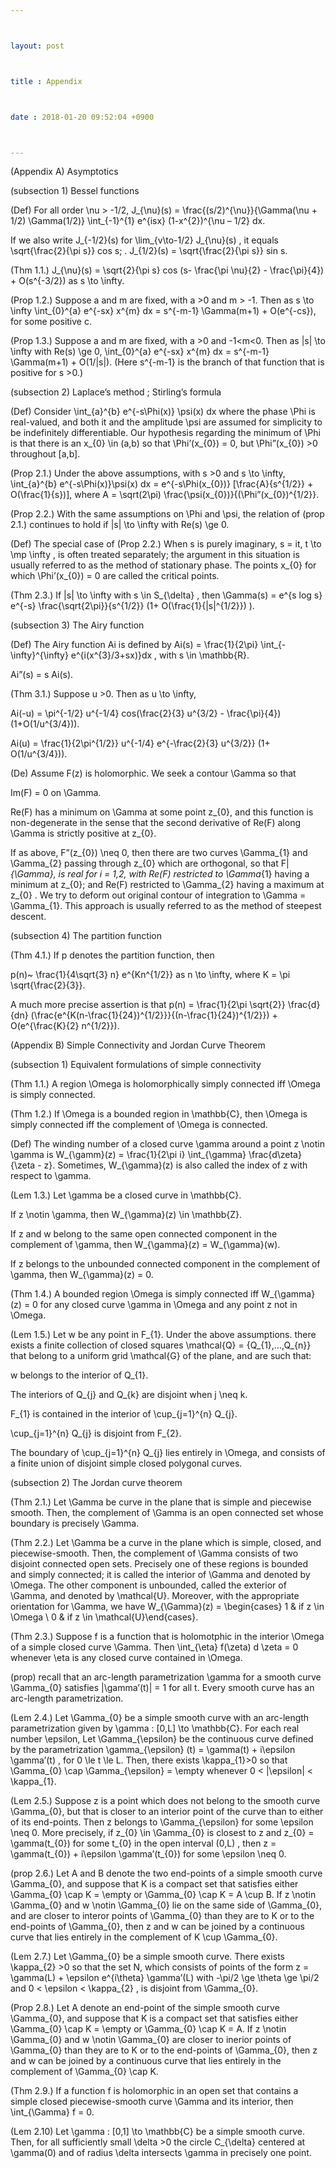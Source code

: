 ```yaml
---



layout: post



title : Appendix



date : 2018-01-20 09:52:04 +0900



---
```


(Appendix A) Asymptotics

(subsection 1) Bessel functions

(Def) For all order \nu > -1/2, J_{\nu}(s) = \frac{(s/2)^{\nu}}{\Gamma(\nu + 1/2) \Gamma(1/2)} \int_{-1}^{1} e^{isx} (1-x^{2})^{\nu – 1/2} dx.

If we also write J_{-1/2}(s) for \lim_{v\to-1/2} J_{\nu}(s) , it equals \sqrt{\frac{2}{\pi s}} cos s; . J_{1/2}(s) = \sqrt{\frac{2}{\pi s}} sin s.

(Thm 1.1.) J_{\nu}(s) = \sqrt{2}{\pi s} cos (s- \frac{\pi \nu}{2} - \frac{\pi}{4}) + O(s^{-3/2}) as s \to \infty.

(Prop 1.2.) Suppose a and m are fixed, with a >0 and m > -1. Then as s \to \infty \int_{0}^{a} e^{-sx} x^{m} dx = s^{-m-1} \Gamma(m+1) + O(e^{-cs}), for some positive c.

(Prop 1.3.) Suppose a and m are fixed, with a >0 and -1<m<0. Then as |s| \to \infty with Re(s) \ge 0, \int_{0}^{a} e^{-sx} x^{m} dx = s^{-m-1} \Gamma(m+1) + O(1/|s|). (Here s^{-m-1} is the branch of that function that is positive for s >0.)

(subsection 2) Laplace’s method ; Stirling’s formula

(Def) Consider \int_{a}^{b} e^{-s\Phi(x)} \psi(x) dx where the phase \Phi is real-valued, and both it and the amplitude \psi are assumed for simplicity to be indefinitely differentiable. Our hypothesis regarding the minimum of \Phi is that there is an x_{0} \in (a,b) so that \Phi’(x_{0}) = 0, but \Phi”(x_{0}) >0 throughout [a,b].

(Prop 2.1.) Under the above assumptions, with s >0 and s \to \infty, \int_{a}^{b} e^{-s\Phi(x)}\psi(x) dx = e^{-s\Phi(x_{0})} [\frac{A}{s^{1/2}} + O(\frac{1}{s})], where A = \sqrt(2\pi) \frac{\psi(x_{0})}{(\Phi”(x_{0})^{1/2}}.

(Prop 2.2.) With the same assumptions on \Phi and \psi, the relation of (prop 2.1.) continues to hold if |s| \to \infty with Re(s) \ge 0.

(Def) The special case of (Prop 2.2.) When s is purely imaginary, s = it, t \to \mp \infty , is often treated separately; the argument in this situation is usually referred to as the method of stationary phase. The points x_{0} for which \Phi’(x_{0}) = 0 are called the critical points.

(Thm 2.3.) If |s| \to \infty with s \in S_{\delta} , then \Gamma(s) = e^{s log s} e^{-s} \frac{\sqrt{2\pi}}{s^{1/2}} (1+ O(\frac{1}{|s|^{1/2}}) ).

(subsection 3) The Airy function

(Def) The Airy function Ai is defined by Ai(s) = \frac{1}{2\pi} \int_{-\infty}^{\infty} e^{i(x^{3}/3+sx)}dx , with s \in \mathbb{R}.

Ai”(s) = s Ai(s).

(Thm 3.1.) Suppose u >0. Then as u \to \infty, 

Ai(-u) = \pi^{-1/2} u^{-1/4} cos(\frac{2}{3} u^{3/2} - \frac{\pi}{4})(1+O(1/u^{3/4})).

Ai(u) = \frac{1}{2\pi^{1/2}} u^{-1/4} e^{-\frac{2}{3} u^{3/2}} (1+ O(1/u^{3/4})).

(De) Assume F(z) is holomorphic. We seek a contour \Gamma so that 

Im(F) = 0 on \Gamma.

Re(F) has a minimum on \Gamma at some point z_{0}, and this function is non-degenerate in the sense that the second derivative of Re(F) along \Gamma is strictly positive at z_{0}.

If as above, F”(z_{0}) \neq 0, then there are two curves \Gamma_{1} and \Gamma_{2} passing through z_{0} which are orthogonal, so that F|_{\Gamma}, is real for i = 1,2, with Re(F) restricted to \Gamma_{1} having a minimum at z_{0}; and Re(F) restricted to \Gamma_{2} having a maximum at z_{0} . We try to deform out original contour of integration to \Gamma = \Gamma_{1}. This approach is usually referred to as the method of steepest descent.

(subsection 4) The partition function

(Thm 4.1.) If p denotes the partition function, then 

p(n)~ \frac{1}{4\sqrt{3} n} e^{Kn^{1/2}} as n \to \infty, where K = \pi \sqrt{\frac{2}{3}}.

A much more precise assertion is that p(n) = \frac{1}{2\pi \sqrt{2}} \frac{d}{dn} (\frac{e^{K(n-\frac{1}{24})^{1/2}}}{(n-\frac{1}{24})^{1/2}}) + O(e^{\frac{K}{2} n^{1/2}}).

(Appendix B) Simple Connectivity and Jordan Curve Theorem

(subsection 1) Equivalent formulations of simple connectivity

(Thm 1.1.) A region \Omega is holomorphically simply connected iff \Omega is simply connected.

(Thm 1.2.) If \Omega is a bounded region in \mathbb{C}, then \Omega is simply connected iff the complement of \Omega is connected.

(Def) The winding number of a closed curve \gamma around a point z \notin \gamma is W_{\gamm}(z) = \frac{1}{2\pi i} \int_{\gamma} \frac{d\zeta}{\zeta - z}. Sometimes, W_{\gamma}(z) is also called the index of z with respect to \gamma.

(Lem 1.3.) Let \gamma be a closed curve in \mathbb{C}.

If z \notin \gamma, then W_{\gamma}(z) \in \mathbb{Z}.

If z and w belong to the same open connected component in the complement of \gamma, then W_{\gamma}(z) = W_{\gamma}(w).

If z belongs to the unbounded connected component in the complement of \gamma, then W_{\gamma}(z) = 0.

(Thm 1.4.) A bounded region \Omega is simply connected iff W_{\gamma}(z) = 0 for any closed curve \gamma in \Omega and any point z not in \Omega.

(Lem 1.5.) Let w be any point in F_{1}. Under the above assumptions. there exists a finite collection of closed squares \mathcal{Q} = {Q_{1},…,Q_{n}} that belong to a uniform grid \mathcal{G} of the plane, and are such that:

w belongs to the interior of Q_{1}.

The interiors of Q_{j} and Q_{k} are disjoint when j \neq k.

F_{1} is contained in the interior of \cup_{j=1}^{n} Q_{j}.

\cup_{j=1}^{n} Q_{j} is disjoint from F_{2}.

The boundary of \cup_{j=1}^{n} Q_{j} lies entirely in \Omega, and consists of a finite union of disjoint simple closed polygonal curves.

(subsection 2) The Jordan curve theorem

(Thm 2.1.) Let \Gamma be curve in the plane that is simple and piecewise smooth. Then, the complement of \Gamma is an open connected set whose boundary is precisely \Gamma.

(Thm 2.2.) Let \Gamma be a curve in the plane which is simple, closed, and piecewise-smooth. Then, the complement of \Gamma consists of two disjoint connected open sets. Precisely one of these regions is bounded and simply connected; it is called the interior of \Gamma and denoted by \Omega. The other component is unbounded, called the exterior of \Gamma, and denoted by \mathcal{U}. Moreover, with the appropriate orientation for \Gamma, we have W_{\Gamma}(z) = \begin{cases} 1 & if z \in \Omega \\ 0 & if z \in \mathcal{U}\end{cases}.

(Thm 2.3.) Suppose f is a function that is holomotphic in the interior \Omega of a simple closed curve \Gamma. Then \int_{\eta} f(\zeta) d \zeta = 0 whenever \eta is any closed curve contained in \Omega.

(prop) recall that an arc-length parametrization \gamma for a smooth curve \Gamma_{0} satisfies |\gamma’(t)| = 1 for all t. Every smooth curve has an arc-length parametrization.

(Lem 2.4.) Let \Gamma_{0} be a simple smooth curve with an arc-length parametrization given by \gamma : [0,L] \to \mathbb{C}. For each real number \epsilon, Let \Gamma_{\epsilon} be the continuous curve defined by the parametrization \gamma_{\epsilon} (t) = \gamma(t) + i\epsilon \gamma’(t) , for 0 \le t \le L. Then, there exists \kappa_{1}>0 so that \Gamma_{0} \cap \Gamma_{\epsilon} = \empty whenever 0 < |\epsilon| < \kappa_{1}.

(Lem 2.5.) Suppose z is a point which does not belong to the smooth curve \Gamma_{0}, but that is closer to an interior point of the curve than to either of its end-points. Then z belongs to \Gamma_{\epsilon} for some \epsilon \neq 0. More precisely, if z_{0} \in \Gamma_{0} is closest to z and z_{0} = \gamma(t_{0}) for some t_{0} in the open interval (0,L) , then z = \gamma(t_{0}) + i\epsilon \gamma’(t_{0}) for some \epsilon \neq 0.

(prop 2.6.) Let A and B denote the two end-points of a simple smooth curve \Gamma_{0}, and suppose that K is a compact set that satisfies either \Gamma_{0} \cap K = \empty or \Gamma_{0} \cap K = A \cup B. If z \notin \Gamma_{0} and w \notin \Gamma_{0} lie on the same side of \Gamma_{0}, and are closer to interor points of \Gamma_{0} than they are to K or to the end-points of \Gamma_{0}, then z and w can be joined by a continuous curve that lies entirely in the complement of K \cup \Gamma_{0}.

(Lem 2.7.) Let \Gamma_{0} be a simple smooth curve. There exists \kappa_{2} >0 so that the set N, which consists of points of the form z = \gamma(L) + \epsilon e^{i\theta} \gamma’(L) with -\pi/2 \ge \theta \ge \pi/2 and 0 < \epsilon < \kappa_{2} , is disjoint from \Gamma_{0}.

(Prop 2.8.) Let A denote an end-point of the simple smooth curve \Gamma_{0}, and suppose that K is a compact set that satisfies either \Gamma_{0} \cap K = \empty or \Gamma_{0} \cap K = A. If z \notin \Gamma_{0} and w \notin \Gamma_{0} are closer to inerior points of \Gamma_{0} than they are to K or to the end-points of \Gamma_{0}, then z and w can be joined by a continuous curve that lies entirely in the complement of \Gamma_{0} \cap K.

(Thm 2.9.) If a function f is holomorphic in an open set that contains a simple closed piecewise-smooth curve \Gamma and its interior, then \int_{\Gamma} f = 0. 

(Lem 2.10) Let \gamma : [0,1] \to \mathbb{C} be a simple smooth curve. Then, for all sufficiently small \delta >0 the circle C_{\delta} centered at \gamma(0) and of radius \delta intersects \gamma in precisely one point.







